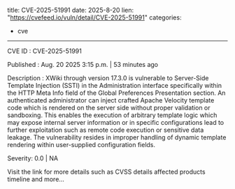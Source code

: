  
title: CVE-2025-51991
date: 2025-8-20
lien: "https://cvefeed.io/vuln/detail/CVE-2025-51991"
categories:
  - cve
---

CVE ID : CVE-2025-51991

Published :  Aug. 20
2025
3:15 p.m. | 53 minutes ago

Description : XWiki through version 17.3.0 is vulnerable to Server-Side Template Injection (SSTI) in the Administration interface
specifically within the HTTP Meta Info field of the Global Preferences Presentation section. An authenticated administrator can inject crafted Apache Velocity template code
which is rendered on the server side without proper validation or sandboxing. This enables the execution of arbitrary template logic
which may expose internal server information or
in specific configurations
lead to further exploitation such as remote code execution or sensitive data leakage. The vulnerability resides in improper handling of dynamic template rendering within user-supplied configuration fields.

Severity: 0.0 | NA

Visit the link for more details
such as CVSS details
affected products
timeline
and more...
